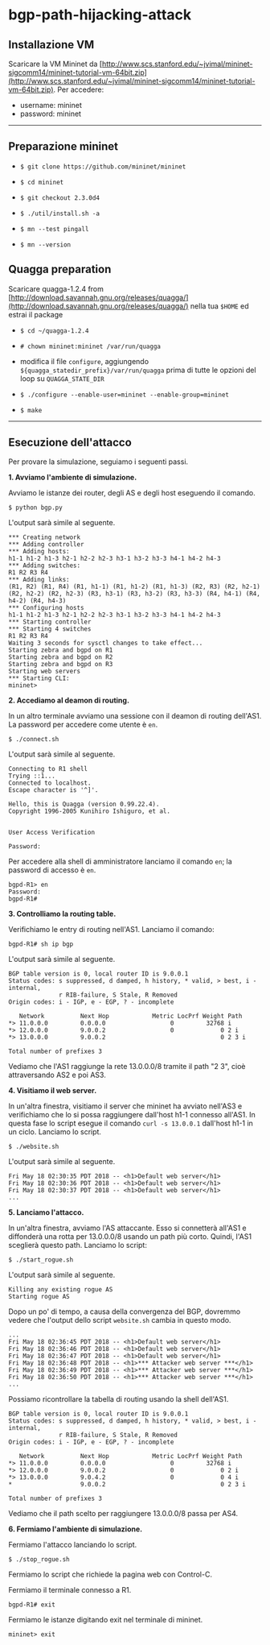 # bgp-path-hijacking-attack

## Installazione VM

Scaricare la VM Mininet da [http://www.scs.stanford.edu/~jvimal/mininet-sigcomm14/mininet-tutorial-vm-64bit.zip](http://www.scs.stanford.edu/~jvimal/mininet-sigcomm14/mininet-tutorial-vm-64bit.zip).
Per accedere:

- username: mininet
- password: mininet

---

## Preparazione mininet

- `$ git clone https://github.com/mininet/mininet`

- `$ cd mininet`

- `$ git checkout 2.3.0d4`

- `$ ./util/install.sh -a`

- `$ mn --test pingall`

- `$ mn --version`

## Quagga preparation

Scaricare quagga-1.2.4 from [http://download.savannah.gnu.org/releases/quagga/](http://download.savannah.gnu.org/releases/quagga/) nella tua `$HOME` ed estrai il package

- `$ cd ~/quagga-1.2.4`

- `# chown mininet:mininet /var/run/quagga`

- modifica il file `configure`, aggiungendo `${quagga_statedir_prefix}/var/run/quagga` prima di tutte le opzioni del loop su `QUAGGA_STATE_DIR` 

- `$ ./configure --enable-user=mininet --enable-group=mininet`

- `$ make`

---

## Esecuzione dell'attacco

Per provare la simulazione, seguiamo i seguenti passi.

**1. Avviamo l'ambiente di simulazione.**

Avviamo le istanze dei router, degli AS e degli host eseguendo il comando.

`$ python bgp.py`

L'output sarà simile al seguente.

```
*** Creating network
*** Adding controller
*** Adding hosts:
h1-1 h1-2 h1-3 h2-1 h2-2 h2-3 h3-1 h3-2 h3-3 h4-1 h4-2 h4-3 
*** Adding switches:
R1 R2 R3 R4 
*** Adding links:
(R1, R2) (R1, R4) (R1, h1-1) (R1, h1-2) (R1, h1-3) (R2, R3) (R2, h2-1) (R2, h2-2) (R2, h2-3) (R3, h3-1) (R3, h3-2) (R3, h3-3) (R4, h4-1) (R4, h4-2) (R4, h4-3) 
*** Configuring hosts
h1-1 h1-2 h1-3 h2-1 h2-2 h2-3 h3-1 h3-2 h3-3 h4-1 h4-2 h4-3 
*** Starting controller
*** Starting 4 switches
R1 R2 R3 R4 
Waiting 3 seconds for sysctl changes to take effect...
Starting zebra and bgpd on R1
Starting zebra and bgpd on R2
Starting zebra and bgpd on R3
Starting web servers
*** Starting CLI:
mininet> 
```

**2. Accediamo al deamon di routing.**

In un altro terminale avviamo una sessione con il deamon di routing dell'AS1. La password per accedere come utente è `en`. 

`$ ./connect.sh`

L'output sarà simile al seguente.

```
Connecting to R1 shell
Trying ::1...
Connected to localhost.
Escape character is '^]'.

Hello, this is Quagga (version 0.99.22.4).
Copyright 1996-2005 Kunihiro Ishiguro, et al.


User Access Verification

Password: 
```

Per accedere alla shell di amministratore lanciamo il comando `en`; la password di accesso è `en`.

```
bgpd-R1> en
Password: 
bgpd-R1# 
```

**3. Controlliamo la routing table.**

Verifichiamo le entry di routing nell'AS1. Lanciamo il comando:

`bgpd-R1# sh ip bgp`

L'output sarà simile al seguente.

```
BGP table version is 0, local router ID is 9.0.0.1
Status codes: s suppressed, d damped, h history, * valid, > best, i - internal,
              r RIB-failure, S Stale, R Removed
Origin codes: i - IGP, e - EGP, ? - incomplete

   Network          Next Hop            Metric LocPrf Weight Path
*> 11.0.0.0         0.0.0.0                  0         32768 i
*> 12.0.0.0         9.0.0.2                  0             0 2 i
*> 13.0.0.0         9.0.0.2                                0 2 3 i

Total number of prefixes 3
```

Vediamo che l'AS1 raggiunge la rete 13.0.0.0/8 tramite il path "2 3", cioè attraversando AS2 e poi AS3.

**4. Visitiamo il web server.**

In un'altra finestra, visitiamo il server che mininet ha avviato nell'AS3 e verifichiamo che lo si possa raggiungere dall'host h1-1 connesso all'AS1. In questa fase lo script esegue il comando `curl -s 13.0.0.1` dall'host h1-1 in un ciclo. Lanciamo lo script.

`$ ./website.sh`

L'output sarà simile al seguente.

```
Fri May 18 02:30:35 PDT 2018 -- <h1>Default web server</h1>
Fri May 18 02:30:36 PDT 2018 -- <h1>Default web server</h1>
Fri May 18 02:30:37 PDT 2018 -- <h1>Default web server</h1>
...
```

**5. Lanciamo l'attacco.**

In un'altra finestra, avviamo l'AS attaccante. Esso si connetterà all'AS1 e diffonderà una rotta per 13.0.0.0/8 usando un path più corto. Quindi, l'AS1 sceglierà questo path. Lanciamo lo script:

`$ ./start_rogue.sh`

L'output sarà simile al seguente.

```
Killing any existing rogue AS
Starting rogue AS
```

Dopo un po' di tempo, a causa della convergenza del BGP, dovremmo vedere che l'output dello script `website.sh` cambia in questo modo.

```
...
Fri May 18 02:36:45 PDT 2018 -- <h1>Default web server</h1>
Fri May 18 02:36:46 PDT 2018 -- <h1>Default web server</h1>
Fri May 18 02:36:47 PDT 2018 -- <h1>Default web server</h1>
Fri May 18 02:36:48 PDT 2018 -- <h1>*** Attacker web server ***</h1>
Fri May 18 02:36:49 PDT 2018 -- <h1>*** Attacker web server ***</h1>
Fri May 18 02:36:50 PDT 2018 -- <h1>*** Attacker web server ***</h1>
...
```

Possiamo ricontrollare la tabella di routing usando la shell dell'AS1.

```
BGP table version is 0, local router ID is 9.0.0.1
Status codes: s suppressed, d damped, h history, * valid, > best, i - internal,
              r RIB-failure, S Stale, R Removed
Origin codes: i - IGP, e - EGP, ? - incomplete

   Network          Next Hop            Metric LocPrf Weight Path
*> 11.0.0.0         0.0.0.0                  0         32768 i
*> 12.0.0.0         9.0.0.2                  0             0 2 i
*> 13.0.0.0         9.0.4.2                  0             0 4 i
*                   9.0.0.2                                0 2 3 i

Total number of prefixes 3
```

Vediamo che il path scelto per raggiungere 13.0.0.0/8 passa per AS4.

**6. Fermiamo l'ambiente di simulazione.**

Fermiamo l'attacco lanciando lo script.

`$ ./stop_rogue.sh`

Fermiamo lo script che richiede la pagina web con Control-C.

Fermiamo il terminale connesso a R1.

`bgpd-R1# exit`

Fermiamo le istanze digitando exit nel terminale di mininet.

`mininet> exit`
